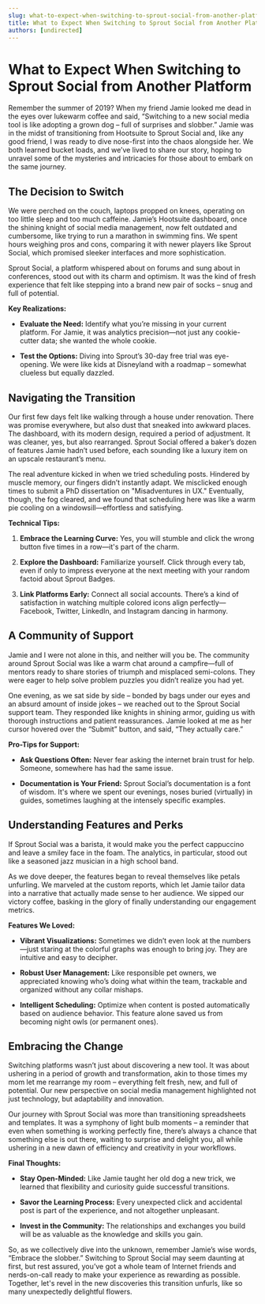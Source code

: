 ```yaml
---
slug: what-to-expect-when-switching-to-sprout-social-from-another-platform
title: What to Expect When Switching to Sprout Social from Another Platform
authors: [undirected]
---
```



# What to Expect When Switching to Sprout Social from Another Platform

Remember the summer of 2019? When my friend Jamie looked me dead in the eyes over lukewarm coffee and said, “Switching to a new social media tool is like adopting a grown dog – full of surprises and slobber.” Jamie was in the midst of transitioning from Hootsuite to Sprout Social and, like any good friend, I was ready to dive nose-first into the chaos alongside her. We both learned bucket loads, and we’ve lived to share our story, hoping to unravel some of the mysteries and intricacies for those about to embark on the same journey.

## The Decision to Switch

We were perched on the couch, laptops propped on knees, operating on too little sleep and too much caffeine. Jamie’s Hootsuite dashboard, once the shining knight of social media management, now felt outdated and cumbersome, like trying to run a marathon in swimming fins. We spent hours weighing pros and cons, comparing it with newer players like Sprout Social, which promised sleeker interfaces and more sophistication.

Sprout Social, a platform whispered about on forums and sung about in conferences, stood out with its charm and optimism. It was the kind of fresh experience that felt like stepping into a brand new pair of socks – snug and full of potential.

**Key Realizations:**

- **Evaluate the Need:** Identify what you’re missing in your current platform. For Jamie, it was analytics precision—not just any cookie-cutter data; she wanted the whole cookie.
  
- **Test the Options:** Diving into Sprout’s 30-day free trial was eye-opening. We were like kids at Disneyland with a roadmap – somewhat clueless but equally dazzled.

## Navigating the Transition

Our first few days felt like walking through a house under renovation. There was promise everywhere, but also dust that sneaked into awkward places. The dashboard, with its modern design, required a period of adjustment. It was cleaner, yes, but also rearranged. Sprout Social offered a baker’s dozen of features Jamie hadn’t used before, each sounding like a luxury item on an upscale restaurant’s menu.

The real adventure kicked in when we tried scheduling posts. Hindered by muscle memory, our fingers didn’t instantly adapt. We misclicked enough times to submit a PhD dissertation on "Misadventures in UX." Eventually, though, the fog cleared, and we found that scheduling here was like a warm pie cooling on a windowsill—effortless and satisfying.

**Technical Tips:**

1. **Embrace the Learning Curve:** Yes, you will stumble and click the wrong button five times in a row—it's part of the charm.
   
2. **Explore the Dashboard:** Familiarize yourself. Click through every tab, even if only to impress everyone at the next meeting with your random factoid about Sprout Badges.
   
3. **Link Platforms Early:** Connect all social accounts. There’s a kind of satisfaction in watching multiple colored icons align perfectly—Facebook, Twitter, LinkedIn, and Instagram dancing in harmony.

## A Community of Support

Jamie and I were not alone in this, and neither will you be. The community around Sprout Social was like a warm chat around a campfire—full of mentors ready to share stories of triumph and misplaced semi-colons. They were eager to help solve problem puzzles you didn’t realize you had yet.

One evening, as we sat side by side – bonded by bags under our eyes and an absurd amount of inside jokes – we reached out to the Sprout Social support team. They responded like knights in shining armor, guiding us with thorough instructions and patient reassurances. Jamie looked at me as her cursor hovered over the “Submit” button, and said, “They actually care.”

**Pro-Tips for Support:**

- **Ask Questions Often:** Never fear asking the internet brain trust for help. Someone, somewhere has had the same issue.

- **Documentation is Your Friend:** Sprout Social’s documentation is a font of wisdom. It's where we spent our evenings, noses buried (virtually) in guides, sometimes laughing at the intensely specific examples.

## Understanding Features and Perks

If Sprout Social was a barista, it would make you the perfect cappuccino and leave a smiley face in the foam. The analytics, in particular, stood out like a seasoned jazz musician in a high school band.

As we dove deeper, the features began to reveal themselves like petals unfurling. We marveled at the custom reports, which let Jamie tailor data into a narrative that actually made sense to her audience. We sipped our victory coffee, basking in the glory of finally understanding our engagement metrics.

**Features We Loved:**

- **Vibrant Visualizations:** Sometimes we didn’t even look at the numbers—just staring at the colorful graphs was enough to bring joy. They are intuitive and easy to decipher.
  
- **Robust User Management:** Like responsible pet owners, we appreciated knowing who’s doing what within the team, trackable and organized without any collar mishaps.

- **Intelligent Scheduling:** Optimize when content is posted automatically based on audience behavior. This feature alone saved us from becoming night owls (or permanent ones).

## Embracing the Change

Switching platforms wasn’t just about discovering a new tool. It was about ushering in a period of growth and transformation, akin to those times my mom let me rearrange my room – everything felt fresh, new, and full of potential. Our new perspective on social media management highlighted not just technology, but adaptability and innovation.

Our journey with Sprout Social was more than transitioning spreadsheets and templates. It was a symphony of light bulb moments – a reminder that even when something is working perfectly fine, there’s always a chance that something else is out there, waiting to surprise and delight you, all while ushering in a new dawn of efficiency and creativity in your workflows.

**Final Thoughts:**

- **Stay Open-Minded:** Like Jamie taught her old dog a new trick, we learned that flexibility and curiosity guide successful transitions.
  
- **Savor the Learning Process:** Every unexpected click and accidental post is part of the experience, and not altogether unpleasant.

- **Invest in the Community:** The relationships and exchanges you build will be as valuable as the knowledge and skills you gain.

So, as we collectively dive into the unknown, remember Jamie’s wise words, “Embrace the slobber.” Switching to Sprout Social may seem daunting at first, but rest assured, you’ve got a whole team of Internet friends and nerds-on-call ready to make your experience as rewarding as possible. Together, let's revel in the new discoveries this transition unfurls, like so many unexpectedly delightful flowers.